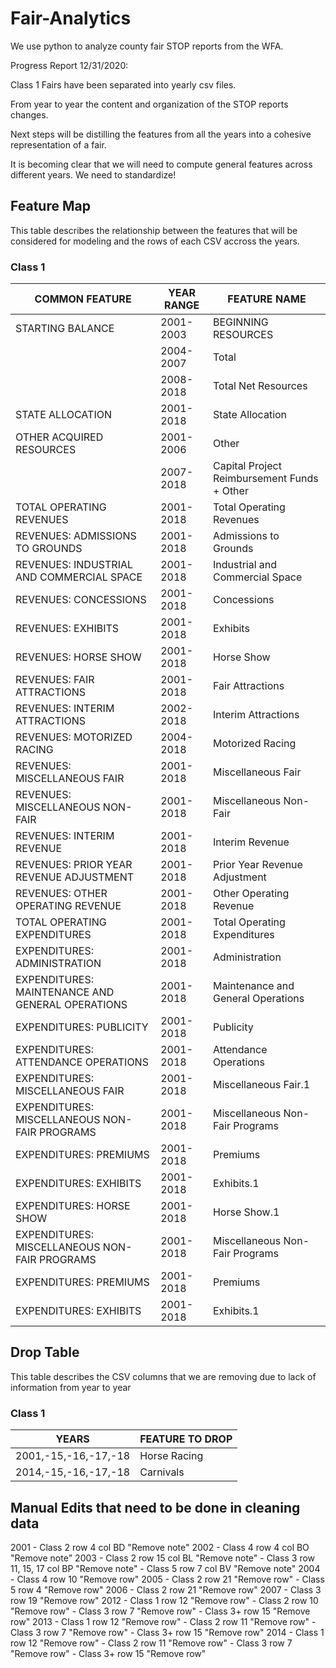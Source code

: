 # Fair-Analytics
We use python to analyze county fair STOP reports from the WFA.

Progress Report 12/31/2020:

Class 1 Fairs have been separated into yearly csv files. 

From year to year the content and organization of the STOP reports changes.

Next steps will be distilling the features from all the years into a cohesive representation of a fair.

It is becoming clear that we will need to compute general features across different years. We need to standardize!

## Feature Map
This table describes the relationship between the features that will be considered for modeling and the rows of each CSV accross the years.

### Class 1

|  COMMON FEATURE                                  |  YEAR RANGE  |  FEATURE NAME                                |
| ------------------------                         | ------------ | ---------------------                        |
| STARTING BALANCE                                 |  2001-2003   |  BEGINNING RESOURCES                         |
|                                                  |  2004-2007   |  Total                                       |
|                                                  |  2008-2018   |  Total Net Resources                         |
| STATE ALLOCATION                                 |  2001-2018   |  State Allocation                            |
| OTHER ACQUIRED RESOURCES                         |  2001-2006   |  Other                                       |
|                                                  |  2007-2018   |  Capital Project Reimbursement Funds + Other |
| TOTAL OPERATING REVENUES                         |  2001-2018   |  Total Operating Revenues                    |
| REVENUES: ADMISSIONS TO GROUNDS                  |  2001-2018   |  Admissions to Grounds                       |
| REVENUES: INDUSTRIAL AND COMMERCIAL SPACE        |  2001-2018   |  Industrial and Commercial Space             |
| REVENUES: CONCESSIONS                            |  2001-2018   |  Concessions                                 |
| REVENUES: EXHIBITS                               |  2001-2018   |  Exhibits                                    |
| REVENUES: HORSE SHOW                             |  2001-2018   |  Horse Show                                  |
| REVENUES: FAIR ATTRACTIONS                       |  2001-2018   |  Fair Attractions                            |
| REVENUES: INTERIM ATTRACTIONS                    |  2002-2018   |  Interim Attractions                         |
| REVENUES: MOTORIZED RACING                       |  2004-2018   |  Motorized Racing                            |
| REVENUES: MISCELLANEOUS FAIR                     |  2001-2018   |  Miscellaneous Fair                          |
| REVENUES: MISCELLANEOUS NON-FAIR                 |  2001-2018   |  Miscellaneous Non-Fair                      |
| REVENUES: INTERIM REVENUE                        |  2001-2018   |  Interim Revenue                             |
| REVENUES: PRIOR YEAR REVENUE ADJUSTMENT          |  2001-2018   |  Prior Year Revenue Adjustment               |
| REVENUES: OTHER OPERATING REVENUE                |  2001-2018   |  Other Operating Revenue                     |
| TOTAL OPERATING EXPENDITURES                     |  2001-2018   |  Total Operating Expenditures                |
| EXPENDITURES: ADMINISTRATION                     |  2001-2018   |  Administration                              |
| EXPENDITURES: MAINTENANCE AND GENERAL OPERATIONS |  2001-2018   |  Maintenance and General Operations          |
| EXPENDITURES: PUBLICITY                          |  2001-2018   |  Publicity                                   |
| EXPENDITURES: ATTENDANCE OPERATIONS              |  2001-2018   |  Attendance Operations                       |
| EXPENDITURES: MISCELLANEOUS FAIR                 |  2001-2018   |  Miscellaneous Fair.1                        |
| EXPENDITURES: MISCELLANEOUS NON-FAIR PROGRAMS    |  2001-2018   |  Miscellaneous Non-Fair Programs             |
| EXPENDITURES: PREMIUMS                           |  2001-2018   |  Premiums                                    |
| EXPENDITURES: EXHIBITS                           |  2001-2018   |  Exhibits.1                                  |
| EXPENDITURES: HORSE SHOW                         |  2001-2018   |  Horse Show.1                                |
| EXPENDITURES: MISCELLANEOUS NON-FAIR PROGRAMS    |  2001-2018   |  Miscellaneous Non-Fair Programs             |
| EXPENDITURES: PREMIUMS                           |  2001-2018   |  Premiums                                    |
| EXPENDITURES: EXHIBITS                           |  2001-2018   |  Exhibits.1                                  |

## Drop Table

This table describes the CSV columns that we are removing due to lack of information from year to year

### Class 1

|  YEARS                 |  FEATURE TO DROP  |
|------------------------|-------------------|
|  2001,-15,-16,-17,-18  |  Horse Racing     |
|  2014,-15,-16,-17,-18  |  Carnivals



## Manual Edits that need to be done in cleaning data

2001 - Class 2 row 4 col BD "Remove note"
2002 - Class 4 row 4 col BO "Remove note"
2003 - Class 2 row 15 col BL "Remove note"
     - Class 3 row 11, 15, 17 col BP "Remove note"
     - Class 5 row 7 col BV "Remove note"
2004 - Class 4 row 10 "Remove row"
2005 - Class 2 row 21 "Remove row"
     - Class 5 row 4 "Remove row"
2006 - Class 2 row 21 "Remove row"
2007 - Class 3 row 19 "Remove row"
2012 - Class 1 row 12 "Remove row"
     - Class 2 row 10 "Remove row"
     - Class 3 row 7 "Remove row"
     - Class 3+ row 15 "Remove row"
2013 - Class 1 row 12 "Remove row"
     - Class 2 row 11 "Remove row"
     - Class 3 row 7 "Remove row"
     - Class 3+ row 15 "Remove row"
2014 - Class 1 row 12 "Remove row"
     - Class 2 row 11 "Remove row"
     - Class 3 row 7 "Remove row"
     - Class 3+ row 15 "Remove row"